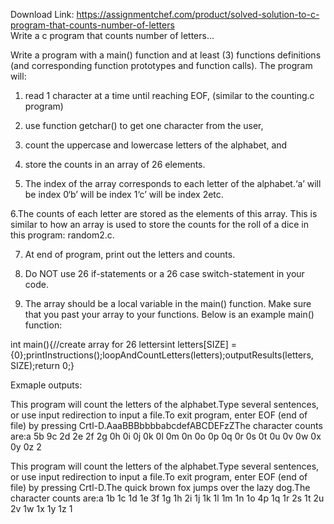 Download Link: https://assignmentchef.com/product/solved-solution-to-c-program-that-counts-number-of-letters
<br>
Write a c program that counts number of letters…

Write a program with a main() function and at least (3) functions definitions (and corresponding function prototypes and function calls). The program will:

1. read 1 character at a time until reaching EOF, (similar to the counting.c program)

2. use function getchar() to get one character from the user,

3. count the uppercase and lowercase letters of the alphabet, and

4. store the counts in an array of 26 elements.

5. The index of the array corresponds to each letter of the alphabet.‘a’ will be index 0‘b’ will be index 1‘c’ will be index 2etc.

6.The counts of each letter are stored as the elements of this array. This is similar to how an array is used to store the counts for the roll of a dice in this program: random2.c.

7. At end of program, print out the letters and counts.

8. Do NOT use 26 if-statements or a 26 case switch-statement in your code.

9. The array should be a local variable in the main() function. Make sure that you past your array to your functions. Below is an example main() function:

int main(){//create array for 26 lettersint letters[SIZE] = {0};printInstructions();loopAndCountLetters(letters);outputResults(letters, SIZE);return 0;}

Exmaple outputs:

This program will count the letters of the alphabet.Type several sentences, or use input redirection to input a file.To exit program, enter EOF (end of file) by pressing Crtl-D.AaaBBBbbbbabcdefABCDEFzZThe character counts are:a 5b 9c 2d 2e 2f 2g 0h 0i 0j 0k 0l 0m 0n 0o 0p 0q 0r 0s 0t 0u 0v 0w 0x 0y 0z 2

This program will count the letters of the alphabet.Type several sentences, or use input redirection to input a file.To exit program, enter EOF (end of file) by pressing Crtl-D.The quick brown fox jumps over the lazy dog.The character counts are:a 1b 1c 1d 1e 3f 1g 1h 2i 1j 1k 1l 1m 1n 1o 4p 1q 1r 2s 1t 2u 2v 1w 1x 1y 1z 1


